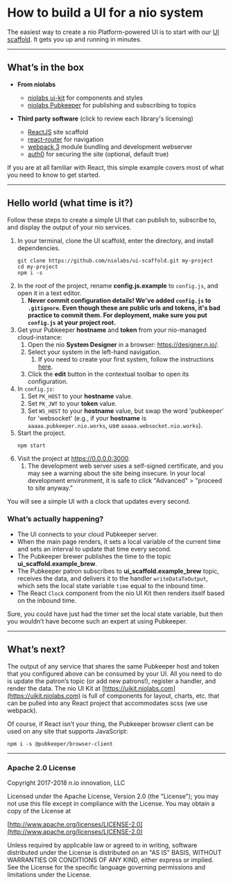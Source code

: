 # How to build a UI for a nio system
The easiest way to create a nio Platform-powered UI is to start with our [UI scaffold](https://github.com/niolabs/ui-scaffold). It gets you up and running in minutes.

---

## What’s in the box

- **From niolabs**
    - [niolabs ui-kit](https://uikit.niolabs.com/) for components and styles
    - [niolabs Pubkeeper](https://niolabs.com/product/pubkeeper) for publishing and subscribing to topics


- **Third party software** (click to review each library's licensing)
    - [ReactJS](https://reactjs.org/) site scaffold
    - [react-router](https://reacttraining.com/react-router/) for navigation
    - [webpack 3](https://webpack.js.org/) module bundling and development webserver
    - [auth0](https://auth0.com/) for securing the site (optional, default true)


If you are at all familiar with React, this simple example covers most of what you need to know to get started.

---

## Hello world (what time is it?)

Follow these steps to create a simple UI that can publish to, subscribe to, and display the output of your nio services.

1. In your terminal, clone the UI scaffold, enter the directory, and install dependencies.
    ```
    git clone https://github.com/niolabs/ui-scaffold.git my-project
    cd my-project
    npm i -s
    ```
1. In the root of the project, rename **config.js.example** to `config.js`, and open it in a text editor.
    1. **Never commit configuration details! We've added `config.js` to `.gitignore`. Even though these are public urls and tokens, it's bad practice to commit them. For deployment, make sure you put `config.js` at your project root.**
1. Get your Pubkeeper **hostname** and **token** from your nio-managed cloud-instance:
    1. Open the nio **System Designer** in a browser: https://designer.n.io/.
    1. Select your system in the left-hand navigation.
        1. If you need to create your first system, follow the instructions [here](/system-designer/designer-tasks.html).
    1. Click the **edit** button in the contextual toolbar to open its configuration.
1. In `config.js`:
    1. Set `PK_HOST` to your **hostname** value.
    1. Set `PK_JWT` to your **token** value.
    1. Set `WS_HOST` to your **hostname** value, but swap the word 'pubkeeper' for 'websocket' (e.g., if your **hostname** is `aaaaa.pubkeeper.nio.works`, use `aaaaa.websocket.nio.works`).
1. Start the project.
    ```
    npm start
    ```
1. Visit the project at https://0.0.0.0:3000.
    1. The development web server uses a self-signed certificate, and you may see a warning about the site being insecure. In your local development environment, it is safe to click "Advanced" > "proceed to site anyway."

You will see a simple UI with a clock that updates every second.

### What’s actually happening?

  - The UI connects to your cloud Pubkeeper server.
  - When the main page renders, it sets a local variable of the current time and sets an interval to update that time every second.
  - The Pubkeeper brewer publishes the time to the topic **ui_scaffold.example_brew**.
  - The Pubkeeper patron subscribes to **ui_scaffold.example_brew** topic, receives the data, and delivers it to the handler `writeDataToOutput`, which sets the local state variable `time` equal to the inbound time.
  - The React `Clock` component from the nio UI Kit then renders itself based on the inbound time.

Sure, you could have just had the timer set the local state variable, but then you wouldn’t have become such an expert at using Pubkeeper.

---

## What’s next?
The output of any service that shares the same Pubkeeper host and token that you configured above can be consumed by your UI. All you need to do is update the patron’s topic (or add new patrons!), register a handler, and render the data.
The nio UI Kit at [https://uikit.niolabs.com](https://uikit.niolabs.com) is full of components for layout, charts, etc. that can be pulled into any React project that accommodates scss (we use webpack).

Of course, if React isn’t your thing, the Pubkeeper browser client can be used on any site that supports JavaScript:
 ```
 npm i -s @pubkeeper/browser-client
 ```

---

### Apache 2.0 License

Copyright 2017-2018 n.io innovation, LLC

Licensed under the Apache License, Version 2.0 (the "License");
you may not use this file except in compliance with the License.
You may obtain a copy of the License at

[http://www.apache.org/licenses/LICENSE-2.0](http://www.apache.org/licenses/LICENSE-2.0)

Unless required by applicable law or agreed to in writing, software
distributed under the License is distributed on an "AS IS" BASIS,
WITHOUT WARRANTIES OR CONDITIONS OF ANY KIND, either express or implied.
See the License for the specific language governing permissions and
limitations under the License.
